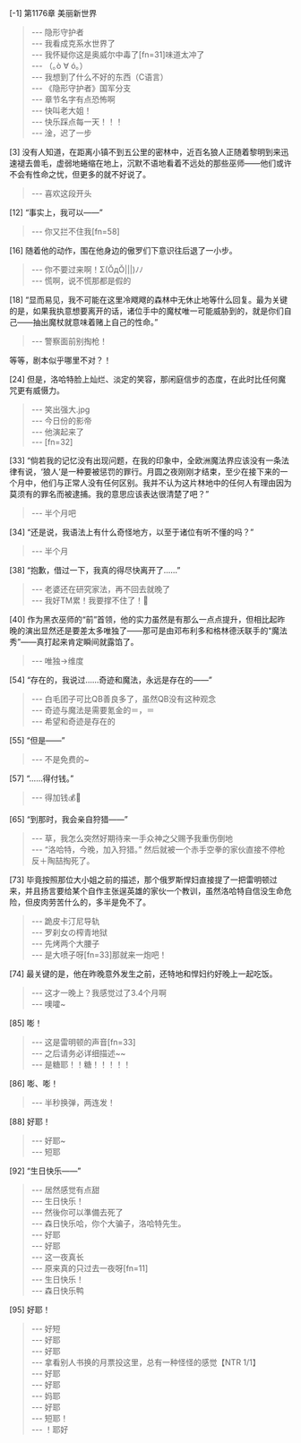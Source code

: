 
[-1] 第1176章 美丽新世界
>--- 隐形守护者<br>
>--- 我看成克系水世界了<br>
>--- 我怀疑你这是奥威尔中毒了[fn=31]味道太冲了<br>
>--- （｡ò ∀ ó｡）<br>
>--- 我想到了什么不好的东西（C语言）<br>
>--- 《隐形守护者》国军分支<br>
>--- 章节名字有点恐怖啊<br>
>--- 快叫老大姐！<br>
>--- 快乐踩点每一天！！！<br>
>--- 淦，迟了一步<br>

[3] 没有人知道，在距离小镇不到五公里的密林中，近百名狼人正随着黎明到来迅速褪去兽毛，虚弱地蜷缩在地上，沉默不语地看着不远处的那些巫师——他们或许不会有性命之忧，但更多的就不好说了。
>--- 喜欢这段开头<br>

[12] “事实上，我可以——”
>--- 你又拦不住我[fn=58]<br>

[16] 随着他的动作，围在他身边的傲罗们下意识往后退了一小步。
>--- 你不要过来啊！Σ(ŎдŎ|||)ﾉﾉ<br>
>--- 慌啊，说不慌那都是假的<br>

[18] “显而易见，我不可能在这里冷飕飕的森林中无休止地等什么回复。最为关键的是，如果我执意想要离开的话，诸位手中的魔杖唯一可能威胁到的，就是你们自己——抽出魔杖就意味着赌上自己的性命。”
>--- 警察面前别掏枪！

等等，剧本似乎哪里不对？！<br>

[24] 但是，洛哈特脸上灿烂、淡定的笑容，那闲庭信步的态度，在此时比任何魔咒更有威慑力。
>--- 笑出强大.jpg<br>
>--- 今日份的影帝<br>
>--- 他演起来了<br>
>--- [fn=32]<br>

[33] “倘若我的记忆没有出现问题，在我的印象中，全欧洲魔法界应该没有一条法律有说，‘狼人’是一种要被惩罚的罪行。月圆之夜刚刚才结束，至少在接下来的一个月中，他们与正常人没有任何区别。我并不认为这片林地中的任何人有理由因为莫须有的罪名而被逮捕。我的意思应该表达很清楚了吧？”
>--- 半个月吧<br>

[34] “还是说，我语法上有什么奇怪地方，以至于诸位有听不懂的吗？”
>--- 半个月<br>

[38] “抱歉，借过一下，我真的得尽快离开了……”
>--- 老婆还在研究家法，再不回去就晚了<br>
>--- 我好TM累！我要撑不住了！🐶<br>

[40] 作为黑衣巫师的“前”首领，他的实力虽然是有那么一点点提升，但相比起昨晚的演出显然还是要差太多唯独了——那可是由邓布利多和格林德沃联手的“魔法秀”——真打起来肯定瞬间就露馅了。
>--- 唯独→维度<br>

[54] “存在的，我说过……奇迹和魔法，永远是存在的——”
>--- 白毛团子可比QB善良多了，虽然QB没有这种观念<br>
>--- 奇迹与魔法是需要氪金的＝，＝<br>
>--- 希望和奇迹是存在的<br>

[55] “但是——”
>--- 不是免费的~<br>

[57] “……得付钱。”
>--- 得加钱💰🤨<br>

[65] “到那时，我会亲自狩猎——”
>--- 草，我怎么突然好期待来一手众神之父赐予我重伤倒地<br>
>--- “洛哈特，今晚，加入狩猎。”
然后就被一个赤手空拳的家伙直接不停枪反＋陶喆掏死了。<br>

[73] 毕竟按照那位大小姐之前的描述，那个俄罗斯悍妇直接提了一把雷明顿过来，并且扬言要给某个自作主张逞英雄的家伙一个教训，虽然洛哈特自信没生命危险，但皮肉劳苦什么的，多半是免不了。
>--- 跪皮卡汀尼导轨<br>
>--- 罗刹女の榨青地狱<br>
>--- 先烤两个大腰子<br>
>--- 是大喷子呀[fn=33]那就来一炮吧！<br>

[74] 最关键的是，他在昨晚意外发生之前，还特地和悍妇约好晚上一起吃饭。
>--- 这才一晚上？我感觉过了3.4个月啊<br>
>--- 噢嚯~<br>

[85] 嘭！
>--- 这是雷明顿的声音[fn=33]<br>
>--- 之后请务必详细描述~~<br>
>--- 是糖耶！！糖！！！！！<br>

[86] 嘭、嘭！
>--- 半秒换弹，两连发！<br>

[88] 好耶！
>--- 好耶~<br>
>--- 短耶<br>

[92] “生日快乐——”
>--- 居然感觉有点甜<br>
>--- 生日快乐！<br>
>--- 然後你可以準備去死了<br>
>--- 森日快乐哈，你个大骗子，洛哈特先生。<br>
>--- 好耶<br>
>--- 好耶<br>
>--- 这一夜真长<br>
>--- 原来真的只过去一夜呀[fn=11]<br>
>--- 生日快乐！<br>
>--- 森日快乐鸭<br>

[95] 好耶！
>--- 好短<br>
>--- 好耶<br>
>--- 好耶<br>
>--- 拿看别人书换的月票投这里，总有一种怪怪的感觉【NTR  1/1】<br>
>--- 好耶<br>
>--- 好耶<br>
>--- 妈耶<br>
>--- 好耶<br>
>--- 短耶！<br>
>--- ！耶好<br>
